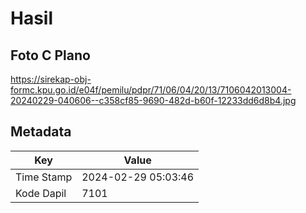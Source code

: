 # Hasil

## Foto C Plano

https://sirekap-obj-formc.kpu.go.id/e04f/pemilu/pdpr/71/06/04/20/13/7106042013004-20240229-040606--c358cf85-9690-482d-b60f-12233dd6d8b4.jpg


## Metadata

| Key        | Value               |
| ---------- | ------------------- |
| Time Stamp | 2024-02-29 05:03:46 |
| Kode Dapil | 7101                |



